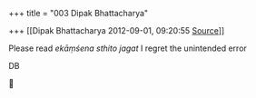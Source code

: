 +++
title = "003 Dipak Bhattacharya"

+++
[[Dipak Bhattacharya	2012-09-01, 09:20:55 [Source](https://groups.google.com/g/bvparishat/c/snP-k8hEehY)]]



Please read *ekāṃśena sthito jagat* I regret the unintended error

DB



